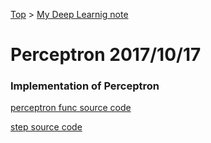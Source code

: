 
[Top](../README.md) > [My Deep Learnig note](README.md)

# Perceptron  2017/10/17

### Implementation of Perceptron

[perceptron func source code](./sources/perceptron_func.py)

[step source code](./sources/step_func.py)
